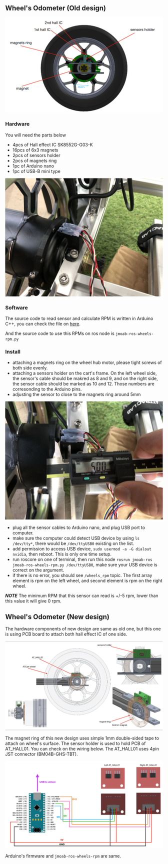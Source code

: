 ## Wheel's Odometer (Old design)

![](../images/hall_wheels.png)

### Hardware

You will need the parts below

- 4pcs of Hall effect IC SK8552G-G03-K 
- 16pcs of 6x3 magnets
- 2pcs of sensors holder
- 2pcs of magnets ring
- 1pc of Arduino nano
- 1pc of USB-B mini type

![](../images/actual_sensor.jpeg)

### Software

The source code to read sensor and calculate RPM is written in Arduino C++, you can check the file on [here](../arduino/hall_odom_2wheels_PCINT/hall_odom_2wheels_PCINT.ino).

And the source code to use this RPMs on ros node is `jmoab-ros-wheels-rpm.py`


### Install

- attaching a magnets ring on the wheel hub motor, please tight screws of both side evenly.
- attaching a sensors holder on the cart's frame. On the left wheel side, the sensor's cable should be makred as 8 and 9, and on the right side, the sensor cable should be marked as 10 and 12. Those numbers are corresonding to the Arduino pins.
- adjusting the sensor to close to the magnets ring around 5mm

![](../images/adjusting_sensor.jpeg)

- plug all the sensor cables to Arduino nano, and plug USB port to computer.
- make sure the computer could detect USB device by using `ls /dev/tty*`, there would be `/dev/ttyUSB0` existing on the list.
- add permission to access USB device, `sudo usermod -a -G dialout nvidia`, then reboot. This is only one time setup.
- run roscore on one of terminal, then run this node `rosrun jmoab-ros jmoab-ros-wheels-rpm.py /dev/ttyUSB0`, make sure your USB device is correct on the argument.
- if there is no error, you should see `/wheels_rpm` topic. The first array element is rpm on the left wheel, and second element is rpm on the right wheel.


***NOTE***
The minimum RPM that this sensor can read is +/-5 rpm, lower than this value it will give 0 rpm.

## Wheel's Odometer (New design)

The hardware components of new design are same as old one, but this one is using PCB board to attach both hall effect IC of one side.

![](../images/AT_HALL01_diagram.png)

The magnet ring of this new design uses simple 1mm double-sided tape to attach on wheel's surface. The sensor holder is used to hold PCB of AT_HALL01. You can check on the wiring below. The AT_HALL01 uses 4pin JST connector (BM04B-GHS-TBT).

![](../images/AT_HALL01_schematic.png)

Arduino's firmware and `jmoab-ros-wheels-rpm` are same.